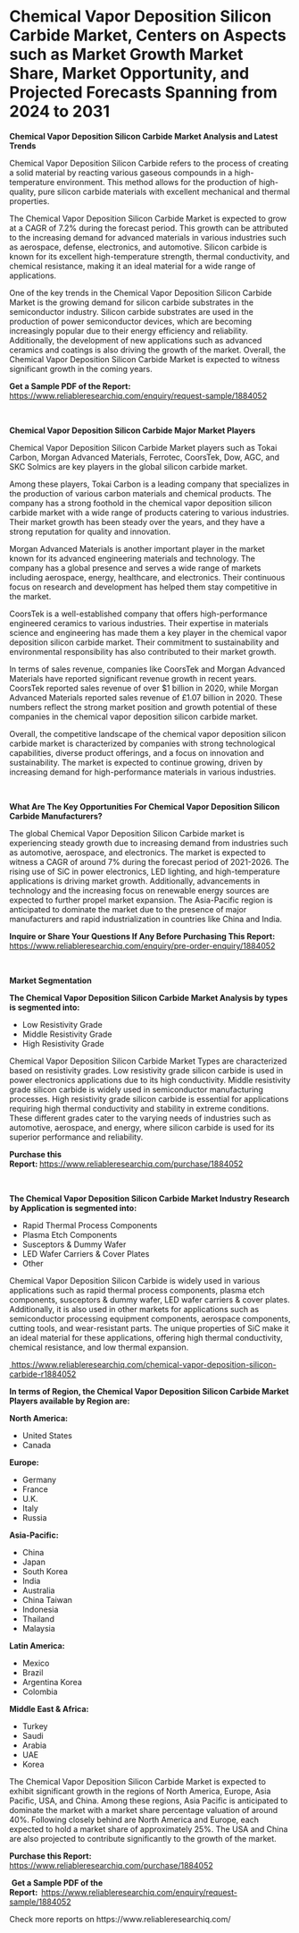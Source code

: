 <p><h1>Chemical Vapor Deposition Silicon Carbide Market, Centers on Aspects such as Market Growth Market Share, Market Opportunity, and Projected Forecasts Spanning from 2024 to 2031</h1></p><p><strong>Chemical Vapor Deposition Silicon Carbide Market Analysis and Latest Trends</strong></p>
<p><p>Chemical Vapor Deposition Silicon Carbide refers to the process of creating a solid material by reacting various gaseous compounds in a high-temperature environment. This method allows for the production of high-quality, pure silicon carbide materials with excellent mechanical and thermal properties. </p><p>The Chemical Vapor Deposition Silicon Carbide Market is expected to grow at a CAGR of 7.2% during the forecast period. This growth can be attributed to the increasing demand for advanced materials in various industries such as aerospace, defense, electronics, and automotive. Silicon carbide is known for its excellent high-temperature strength, thermal conductivity, and chemical resistance, making it an ideal material for a wide range of applications.</p><p>One of the key trends in the Chemical Vapor Deposition Silicon Carbide Market is the growing demand for silicon carbide substrates in the semiconductor industry. Silicon carbide substrates are used in the production of power semiconductor devices, which are becoming increasingly popular due to their energy efficiency and reliability. Additionally, the development of new applications such as advanced ceramics and coatings is also driving the growth of the market. Overall, the Chemical Vapor Deposition Silicon Carbide Market is expected to witness significant growth in the coming years.</p></p>
<p><strong>Get a Sample PDF of the Report:&nbsp;</strong> <a href="https://www.reliableresearchiq.com/enquiry/request-sample/1884052">https://www.reliableresearchiq.com/enquiry/request-sample/1884052</a></p>
<p>&nbsp;</p>
<p><strong>Chemical Vapor Deposition Silicon Carbide Major Market Players</strong></p>
<p><p>Chemical Vapor Deposition Silicon Carbide Market players such as Tokai Carbon, Morgan Advanced Materials, Ferrotec, CoorsTek, Dow, AGC, and SKC Solmics are key players in the global silicon carbide market. </p><p>Among these players, Tokai Carbon is a leading company that specializes in the production of various carbon materials and chemical products. The company has a strong foothold in the chemical vapor deposition silicon carbide market with a wide range of products catering to various industries. Their market growth has been steady over the years, and they have a strong reputation for quality and innovation.</p><p>Morgan Advanced Materials is another important player in the market known for its advanced engineering materials and technology. The company has a global presence and serves a wide range of markets including aerospace, energy, healthcare, and electronics. Their continuous focus on research and development has helped them stay competitive in the market.</p><p>CoorsTek is a well-established company that offers high-performance engineered ceramics to various industries. Their expertise in materials science and engineering has made them a key player in the chemical vapor deposition silicon carbide market. Their commitment to sustainability and environmental responsibility has also contributed to their market growth.</p><p>In terms of sales revenue, companies like CoorsTek and Morgan Advanced Materials have reported significant revenue growth in recent years. CoorsTek reported sales revenue of over $1 billion in 2020, while Morgan Advanced Materials reported sales revenue of £1.07 billion in 2020. These numbers reflect the strong market position and growth potential of these companies in the chemical vapor deposition silicon carbide market. </p><p>Overall, the competitive landscape of the chemical vapor deposition silicon carbide market is characterized by companies with strong technological capabilities, diverse product offerings, and a focus on innovation and sustainability. The market is expected to continue growing, driven by increasing demand for high-performance materials in various industries.</p></p>
<p>&nbsp;</p>
<p><strong>What Are The Key Opportunities For Chemical Vapor Deposition Silicon Carbide Manufacturers?</strong></p>
<p><p>The global Chemical Vapor Deposition Silicon Carbide market is experiencing steady growth due to increasing demand from industries such as automotive, aerospace, and electronics. The market is expected to witness a CAGR of around 7% during the forecast period of 2021-2026. The rising use of SiC in power electronics, LED lighting, and high-temperature applications is driving market growth. Additionally, advancements in technology and the increasing focus on renewable energy sources are expected to further propel market expansion. The Asia-Pacific region is anticipated to dominate the market due to the presence of major manufacturers and rapid industrialization in countries like China and India.</p></p>
<p><strong>Inquire or Share Your Questions If Any Before Purchasing This Report:</strong> <a href="https://www.reliableresearchiq.com/enquiry/pre-order-enquiry/1884052">https://www.reliableresearchiq.com/enquiry/pre-order-enquiry/1884052</a></p>
<p>&nbsp;</p>
<p><strong>Market Segmentation</strong></p>
<p><strong>The Chemical Vapor Deposition Silicon Carbide Market Analysis by types is segmented into:</strong></p>
<p><ul><li>Low Resistivity Grade</li><li>Middle Resistivity Grade</li><li>High Resistivity Grade</li></ul></p>
<p><p>Chemical Vapor Deposition Silicon Carbide Market Types are characterized based on resistivity grades. Low resistivity grade silicon carbide is used in power electronics applications due to its high conductivity. Middle resistivity grade silicon carbide is widely used in semiconductor manufacturing processes. High resistivity grade silicon carbide is essential for applications requiring high thermal conductivity and stability in extreme conditions. These different grades cater to the varying needs of industries such as automotive, aerospace, and energy, where silicon carbide is used for its superior performance and reliability.</p></p>
<p><strong>Purchase this Report:&nbsp;</strong><a href="https://www.reliableresearchiq.com/purchase/1884052">https://www.reliableresearchiq.com/purchase/1884052</a></p>
<p>&nbsp;</p>
<p><strong>The Chemical Vapor Deposition Silicon Carbide Market Industry Research by Application is segmented into:</strong></p>
<p><ul><li>Rapid Thermal Process Components</li><li>Plasma Etch Components</li><li>Susceptors & Dummy Wafer</li><li>LED Wafer Carriers & Cover Plates</li><li>Other</li></ul></p>
<p><p>Chemical Vapor Deposition Silicon Carbide is widely used in various applications such as rapid thermal process components, plasma etch components, susceptors & dummy wafer, LED wafer carriers & cover plates. Additionally, it is also used in other markets for applications such as semiconductor processing equipment components, aerospace components, cutting tools, and wear-resistant parts. The unique properties of SiC make it an ideal material for these applications, offering high thermal conductivity, chemical resistance, and low thermal expansion.</p></p>
<p><a href="https://www.reliableresearchiq.com/chemical-vapor-deposition-silicon-carbide-r1884052">&nbsp;https://www.reliableresearchiq.com/chemical-vapor-deposition-silicon-carbide-r1884052</a></p>
<p><strong>In terms of Region, the Chemical Vapor Deposition Silicon Carbide Market Players available by Region are:</strong></p>
<p>
    <p> <strong> North America: </strong>
        <ul>
            <li>United States</li>
            <li>Canada</li>
        </ul>
        </p> 
    <p> <strong> Europe: </strong>
        <ul>
            <li>Germany</li>
            <li>France</li>
            <li>U.K.</li>
            <li>Italy</li>
            <li>Russia</li>
        </ul>
        </p> 
    <p> <strong> Asia-Pacific: </strong>
        <ul>
            <li>China</li>
            <li>Japan</li>
            <li>South Korea</li>
            <li>India</li>
            <li>Australia</li>
            <li>China Taiwan</li>
            <li>Indonesia</li>
            <li>Thailand</li>
            <li>Malaysia</li>
        </ul>
        </p> 
    <p> <strong> Latin America: </strong>
        <ul>
            <li>Mexico</li>
            <li>Brazil</li>
            <li>Argentina Korea</li>
            <li>Colombia</li>
        </ul>
        </p> 
    <p> <strong> Middle East & Africa: </strong>
        <ul>
            <li>Turkey</li>
            <li>Saudi</li>
            <li>Arabia</li>
            <li>UAE</li>
            <li>Korea</li>
        </ul>
    </p>
    </p>
<p><p>The Chemical Vapor Deposition Silicon Carbide Market is expected to exhibit significant growth in the regions of North America, Europe, Asia Pacific, USA, and China. Among these regions, Asia Pacific is anticipated to dominate the market with a market share percentage valuation of around 40%. Following closely behind are North America and Europe, each expected to hold a market share of approximately 25%. The USA and China are also projected to contribute significantly to the growth of the market.</p></p>
<p><strong>Purchase this Report: </strong><a href="https://www.reliableresearchiq.com/purchase/1884052">https://www.reliableresearchiq.com/purchase/1884052</a></p>
<p>&nbsp;<strong>Get a Sample PDF of the Report:&nbsp;&nbsp;</strong><a href="https://www.reliableresearchiq.com/enquiry/request-sample/1884052">https://www.reliableresearchiq.com/enquiry/request-sample/1884052</a></p>
<p><strong></strong></p>
<p>Check more reports on https://www.reliableresearchiq.com/</p>